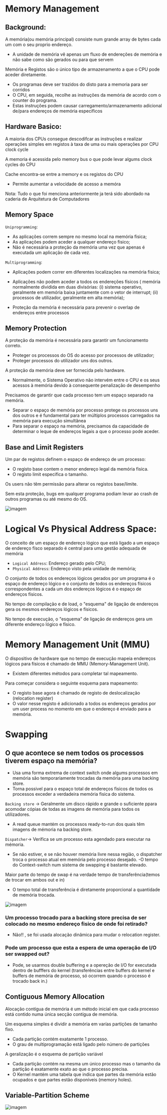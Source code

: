 # Memory Management

## Background:

A memória(ou memória principal) consiste num grande array de bytes cada um com o seu proprio endereço.
 - A unidade de memória vê apenas um fluxo de endereções de memória e não sabe como são gerados ou para que servem

Memória e Registos são o único tipo de armazenamento a que o CPU pode aceder diretamente.

- Os programas deve ser trazidos do disto para a memoria para ser corridos
- O CPU, em seguida, recolhe as instruções da memória de acordo com o counter do programa.
- Estas instruções podem causar carregamento/armazenamento adicional de/para endereços de memória específicos

## Hardware Basico:

A maioria dos CPUs consegue descodifcar as instruções e realizar operações simples em registos à taxa de uma ou mais operações por CPU clock cycle

A memoria é acessida pelo memory bus o que pode levar algums clock cycles do CPU

Cache encontra-se entre a memory e os registos do CPU 
  - Permite aumentar a velocidade de acesso a memóra 

Nota: Tudo o que foi menciona anteriormente ja terá sido abordado na caderia de Arquitetura de Computadores

## Memory Space

`Uniprogramming`: 
- As aplicações correm sempre no mesmo local na memória fisica;
- As aplicações podem aceder a qualquer endereço fisico;
- Não é necessária a proteção da memória uma vez que apenas é executada um aplicação de cada vez.


`Multiprogramming`:
- Aplicações podem correr em diferentes localizações na memória fisica;
- Aplicações não podem aceder a todos os endereções físicos ( memória normalmente dividida em duas divisórias: 
 (i) sistema operativo, geralmente em memória baixa juntamente com o vetor de interrupt; 
 (ii) processos de utilizador, geralmente em alta memória);
 
 - Proteção da memória é necessária para prevenir o overlap de endereços entre processos
 
 ## Memory Protection
 
 A proteção da memória é necessária para garantir um funcionamento correto.
  - Proteger os processos do OS do acesso por processos de utilizador;
  - Proteger processos do utilizador uns dos outros.
 
 A proteção da memória deve ser fornecida pelo hardware.
 - Normalmente, o Sistema Operativo não intervém entre o CPU e os seus acessos à memória devido à consequente penalização de desempenho

Precisamos de garantir que cada processo tem um espaço separado na memória.
  - Separar o espaço de memória por processo protege os processos uns dos outros e é fundamental para ter múltiplos processos carregados na memória para execução simultânea
  - Para separar o espaço na memória, precisamos da capacidade de determinar o leque de endereços legais a que o processo pode aceder.

## Base and Limit Registers
 
 Um par de registos definem o espaço de endereço de um processo:
 - O registo base contem o menor endereço legal da memória fisica.
 - O registo limit especifica o tamanho.
 
 Os users não têm permissão para alterar os registos base/limite.
 
 Sem esta proteção, bugs em qualquer programa podiam levar ao crash de outros programas ou até mesmo do OS.
 
![imagem](https://user-images.githubusercontent.com/62023102/119243191-789ef200-bb5c-11eb-913f-f349e9e43554.png)


# Logical Vs Physical Address Space:

O conceito de um espaço de endereço lógico que está ligado a um espaço de endereço físco separado é central para uma gestão adequada de memória

- `Logical Address`: Endereço gerado pelo CPU;
- `Physical Address`: Endereço visto pela unidade de memória;
 
 O conjunto de todos os endereços lógicos gerados por um programa é o espaço de endereço lógico e o conjunto de todos os endereços físicos correspondentes a cada um dos endereços lógicos é o espaço de endereços físicos.

No tempo de compilação e de load, o "esquema" de ligação de endereços gera os mesmos endereços lógicos e físicos.

No tempo de execução, o "esquema" de ligação de endereços gera um diferente endereço lógico e físico.

# Memory Management Unit (MMU)

O dispositivo de hardware que no tempo de execução mapeia endereços lógicos para físicos é chamado de MMU (Memory-Management Unit).

- Existem diferentes métodos para completar tal mapeamento.

Para começar considera o seguinte esquema para mapeamento:

- O registo base agora é chamado de registo de deslocalização (relocation register)
- O valor nesse registo é adicionado a todos os endereços gerados por um user process no momento em que o endereço é enviado para a memória.


# Swapping 

## O que acontece se nem todos os processos tiverem espaço na memória?
  - Usa uma forma extrema de context switch onde algums processos em memória são temporariamente trocadas da memória para uma backing store.
  - Torna possivel para o espaço total de endereços fisicos de todos os processos exceder a verdadeira memória fisica do sistema.

`Backing store` -> Geralmente um disco rápido e grande o suficiente ppara acomodar cópias de todas as imagens de memória para todos os utilizadores.

- A read queue mantém os processos ready-to-run dos quais têm imagens de mémoria na backing store.

`Dispatcher`-> Verifica se um processo esta agendado para executar na mémoria.
  - Se não estiver, e se não houver memória livre nessa região, o dispatcher troca o processo atual em memória pelo processo desejado.
  -O tempo do Context-switch num sistema de swapping é bastante elevado.

 Maior parte do tempo de swap é na verdade tempo de transferência(temos de trocar em ambos out e in)
 - O tempo total de transferência é diretamente proporcional a quantidade de memória trocada.

![imagem](https://user-images.githubusercontent.com/62023102/119259021-22fe3000-bbc4-11eb-8b1c-e88ecd719ed9.png)

### Um processo trocado para a backing store precisa de ser colocado no mesmo endereço fisico de onde foi retirado?

- Não!! , se foi usada alocação dinâmica para mudar o relocation register.

### Pode um processo que esta a espera de uma operação de I/O ser swapped out?

 - Pode, se usarmos double buffering e a opereção de I/O for executada dentro de bufffers do kernel (transferências entre buffers do kernel e buffers de memória de processo, só ocorrem quando o processo é trocado back in.)

## Contiguous Memory Allocation

Alocação contígua de memória é um método inicial em que cada processo está contido numa única secção contígua de memória.

Um esquema simples é dividir a memória em varías partições de tamanho fixo.
 - Cada partição contém exatamente 1 processo.
 - O grau de multiprogramação está ligado pelo número de partições

A geralização é o esquema de partição variável

-  Cada partição contém na mesma um único processo mas o tamanho da partição é exatamente exato ao que o processo precisa.
-  O Kernel mantém uma tabela que indica que partes da memória estão ocupados e que partes estão disponíveis (memory holes).

## Variable-Partition Scheme

![imagem](https://user-images.githubusercontent.com/62023102/119263057-6b721980-bbd5-11eb-91b9-61bec1995950.png)



